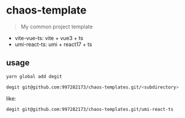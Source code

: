 # chaos-template

> My common project template 

- vite-vue-ts: vite + vue3 + ts
- umi-react-ts: umi + react17 + ts

## usage

```sh
yarn global add degit

degit git@github.com:997282173/chaos-templates.git/<subdirectory>
```

like:

```sh
degit git@github.com:997282173/chaos-templates.git/umi-react-ts
```
